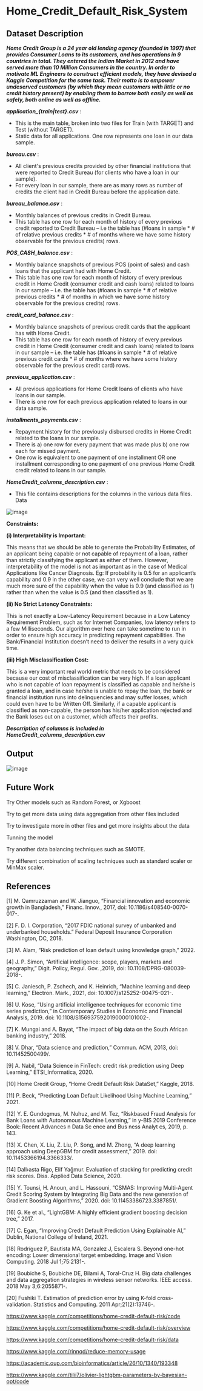# Home_Credit_Default_Risk_System

## **Dataset Description**

***Home Credit Group is a 24 year old lending agency (founded in 1997) that provides Consumer Loans to its customers, and has operations in 9 countries in total. They entered the Indian Market in 2012 and have served more than 10 Million Consumers in the country. In order to motivate ML Engineers to construct efficient models, they have devised a Kaggle Competition for the same task. Their motto is to empower undeserved customers (by which they mean customers with little or no credit history present) by enabling them to borrow both easily as well as safely, both online as well as offline.*** 



***application_{train|test}.csv*** : 
* This is the main table, broken into two files for Train (with TARGET) and Test (without TARGET).
* Static data for all applications. One row represents one loan in our data sample.

***bureau.csv*** : 
* All client's previous credits provided by other financial institutions that were reported to Credit Bureau (for clients who have a loan in our sample).
* For every loan in our sample, there are as many rows as number of credits the client had in Credit Bureau before the application date.

***bureau_balance.csv*** : 
* Monthly balances of previous credits in Credit Bureau.
* This table has one row for each month of history of every previous credit reported to Credit Bureau – i.e the table has (#loans in sample * # of relative previous credits * # of months where we have some history observable for the previous credits) rows.

***POS_CASH_balance.csv*** :
* Monthly balance snapshots of previous POS (point of sales) and cash loans that the applicant had with Home Credit.
* This table has one row for each month of history of every previous credit in Home Credit (consumer credit and cash loans) related to loans in our sample – i.e. the table has (#loans in sample * # of relative previous credits * # of months in which we have some history observable for the previous credits) rows.

***credit_card_balance.csv*** :
* Monthly balance snapshots of previous credit cards that the applicant has with Home Credit.
* This table has one row for each month of history of every previous credit in Home Credit (consumer credit and cash loans) related to loans in our sample – i.e. the table has (#loans in sample * # of relative previous credit cards * # of months where we have some history observable for the previous credit card) rows.

***previous_application.csv*** :
* All previous applications for Home Credit loans of clients who have loans in our sample.
* There is one row for each previous application related to loans in our data sample.

***installments_payments.csv*** :
* Repayment history for the previously disbursed credits in Home Credit related to the loans in our sample.
* There is a) one row for every payment that was made plus b) one row each for missed payment.
* One row is equivalent to one payment of one installment OR one installment corresponding to one payment of one previous Home Credit credit related to loans in our sample.

***HomeCredit_columns_description.csv*** :
* This file contains descriptions for the columns in the various data files.
Data

![image](https://user-images.githubusercontent.com/101316217/215870604-2b58c751-dafa-4cb0-a7fe-4ae25365a155.png)


**Constraints:**

**(i) Interpretability is Important:**

This means that we should be able to generate the Probability Estimates, of an applicant being capable or not capable of repayment of a loan, rather than strictly classifying the applicant as either of them. However, interpretability of the model is not as important as in the case of Medical Applications like Cancer Diagnosis.
Eg: If probability is 0.5 for an applicant’s capability and 0.9 in the other case, we can very well conclude that we are much more sure of the capability when the value is 0.9 (and classified as 1) rather than when the value is 0.5 (and then classified as 1).

**(ii) No Strict Latency Constraints:**

This is not exactly a Low-Latency Requirement because in a Low Latency Requirement Problem, such as for Internet Companies, low latency refers to a few Milliseconds.
Our algorithm over here can take sometime to run in order to ensure high accuracy in predicting repayment capabilities. The Bank/Financial Institution doesn’t need to deliver the results in a very quick time.

**(iii) High Misclassification Cost:**

This is a very important real world metric that needs to be considered because our cost of misclassification can be very high.
If a loan applicant who is not capable of loan repayment is classified as capable and he/she is granted a loan, and in case he/she is unable to repay the loan, the bank or financial institution runs into delinquencies and may suffer losses, which could even have to be Written Off.
Similarly, if a capable applicant is classified as non-capable, the person has his/her application rejected and the Bank loses out on a customer, which affects their profits.

***Descrription of columns is included in HomeCredit_columns_description.csv*** 



## Output 
![image](https://user-images.githubusercontent.com/101316217/216772940-c96b1b99-8def-4307-bbd4-e7e537be50c4.png)

## Future Work
Try Other models such as Random Forest, or Xgboost

Try to get more data using data aggregation from other files included

Try to investigate more in other files and get more insights about the data

Tunning the model

Try another data balancing techniques such as SMOTE.

Try different combination of scaling techniques such as standard scaler or MinMax scaler.


## References 

[1] M. Qamruzzaman and W. Jianguo, “Financial innovation and economic growth in Bangladesh,” Financ. Innov., 2017, doi: 10.1186/s408540-0070-017-.

[2] F. D. I. Corporation, “2017 FDIC national survey of unbanked and underbanked households.” Federal Deposit Insurance Corporation Washington, DC, 2018.

[3] M. Alam, “Risk prediction of loan default using knowledge graph,” 2022.

[4] J. P. Simon, “Artificial intelligence: scope, players, markets and geography,” Digit. Policy, Regul. Gov. ,2019, doi: 10.1108/DPRG-080039-2018-.

[5] C. Janiesch, P. Zschech, and K. Heinrich, “Machine learning and deep learning,” Electron. Mark., 2021, doi: 10.1007/s125252-00475-021-.

[6] U. Kose, “Using artificial intelligence techniques for economic time series prediction,” in Contemporary Studies in Economic and Financial Analysis, 2019. doi: 10.1108/S1569375920190000101002-.

[7] K. Mungai and A. Bayat, “The impact of big data on the South African banking industry,” 2018.

[8] V. Dhar, “Data science and prediction,” Commun. ACM, 2013, doi: 10.11452500499/.

[9] A. Nabil, “Data Science in FinTech: credit risk prediction using Deep Learning,” ETSI_Informatica, 2020.

[10] Home Credit Group, “Home Credit Default Risk DataSet,” Kaggle, 2018.

[11] P. Beck, “Predicting Loan Default Likelihood Using Machine Learning,” 2021.

[12] Y. E. Gundogmus, M. Nuhuz, and M. Tez, “Riskbased Fraud Analysis for Bank Loans with Autonomous Machine Learning,” in y-BIS 2019 Conference Book: Recent Advances n Data Sc ence and Bus ness Analyt cs, 2019, p. 143.

[13] X. Chen, X. Liu, Z. Liu, P. Song, and M. Zhong, “A deep learning approach using DeepGBM for credit assessment,” 2019. doi: 10.11453366194.3366333/.

[14] Dall›asta Rigo, Elif Yağmur. Evaluation of stacking for predicting credit risk scores. Diss. Applied Data Science, 2020.

[15] Y. Tounsi, H. Anoun, and L. Hassouni, “CSMAS: Improving Multi-Agent Credit Scoring System by Integrating Big Data and the new generation of Gradient Boosting Algorithms,” 2020. doi: 10.11453386723.3387851/.

[16] G. Ke et al., “LightGBM: A highly efficient gradient boosting decision tree,” 2017.

[17] C. Egan, “Improving Credit Default Prediction Using Explainable AI,” Dublin, National College of Ireland, 2021.

[18] Rodríguez P, Bautista MA, Gonzalez J, Escalera S. Beyond one-hot encoding: Lower dimensional target embedding. Image and Vision Computing. 2018 Jul 1;75:2131-.

[19] Boubiche S, Boubiche DE, Bilami A, Toral-Cruz H. Big data challenges and data aggregation strategies in wireless sensor networks. IEEE access. 2018 May 3;6:2055871-.

[20] Fushiki T. Estimation of prediction error by using K-fold cross-validation. Statistics and Computing. 2011 Apr;21(2):13746-.

https://www.kaggle.com/competitions/home-credit-default-risk/code

https://www.kaggle.com/competitions/home-credit-default-risk/overview

https://www.kaggle.com/competitions/home-credit-default-risk/data

https://www.kaggle.com/rinnqd/reduce-memory-usage

https://academic.oup.com/bioinformatics/article/26/10/1340/193348

https://www.kaggle.com/tilii7/olivier-lightgbm-parameters-by-bayesian-opt/code
